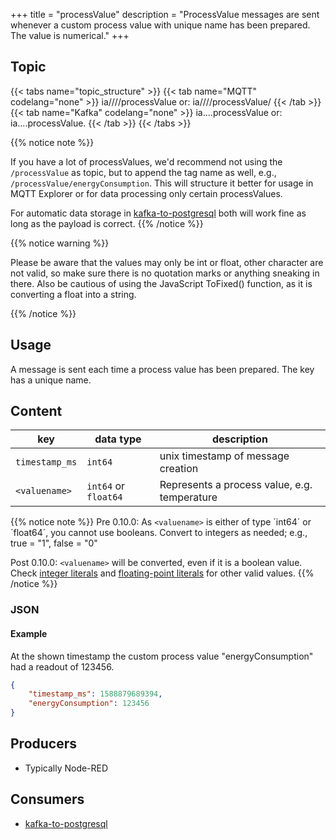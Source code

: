 +++
title = "processValue"
description = "ProcessValue messages are sent whenever a custom process value with unique name has been prepared. The value is numerical."
+++

## Topic

{{< tabs name="topic_structure" >}}
{{< tab name="MQTT" codelang="none" >}}
ia/<customerID>/<location>/<AssetID>/processValue 
or: ia/<customerID>/<location>/<AssetID>/processValue/<tagName>
{{< /tab >}}
{{< tab name="Kafka" codelang="none" >}}
ia.<customerID>.<location>.<AssetID>.processValue
or: ia.<customerID>.<location>.<AssetID>.processValue.<tagName>
{{< /tab >}}
{{< /tabs >}}

{{% notice note %}}

If you have a lot of processValues, we'd recommend not using the `/processValue` as topic, but to append the tag name as well, e.g., `/processValue/energyConsumption`. This will structure it better for usage in MQTT Explorer or for data processing only certain processValues. 

For automatic data storage in [kafka-to-postgresql](/docs/architecture/microservices/core/kafka-to-postgresql/) both will work fine as long as the payload is correct.
{{% /notice %}}

{{% notice warning %}}

Please be aware that the values may only be int or float, other character are not valid, so make sure there is no quotation marks or anything
sneaking in there. Also be cautious of using the JavaScript ToFixed() function, as it is converting a float into a string.

{{% /notice %}}

## Usage

A message is sent each time a process value has been prepared. The key has a unique name.

## Content

| key            | data type            | description                                  |
|----------------|----------------------|----------------------------------------------|
| `timestamp_ms` | `int64`              | unix timestamp of message creation           | 
| `<valuename>`  | `int64` or `float64` | Represents a process value, e.g. temperature |



{{% notice note %}}
Pre 0.10.0:
As `<valuename>` is either of type ´int64´ or ´float64´, you cannot use booleans. Convert to integers as needed; e.g., true = "1", false = "0"

Post 0.10.0:
`<valuename>` will be converted, even if it is a boolean value.
Check [integer literals](https://go.dev/ref/spec#Integer_literals) and [floating-point literals](https://go.dev/ref/spec#Floating-point_literals) for other valid values.
{{% /notice %}}

### JSON

#### Example

At the shown timestamp the custom process value "energyConsumption" had a readout of 123456.

```json
{
    "timestamp_ms": 1588879689394, 
    "energyConsumption": 123456
}
```
<!---
#### Schema

```json
{
    "$schema": "http://json-schema.org/draft/2019-09/schema",
    "$id": "https://learn.umh.app/content/docs/architecture/datamodel/messages/scrapCount.json",
    "type": "object",
    "default": {},
    "title": "Root Schema",
    "required": [
        "product_id",
        "time_per_unit_in_seconds"
    ],
    "properties": {
        "product_id": {
          "type": "string",
          "default": "",
          "title": "The product id to be produced"
        },
        "time_per_unit_in_seconds": {
          "type": "number",
          "default": 0.0,
          "minimum": 0,
          "title": "The time it takes to produce one unit of the product"
        }
    },
    "examples": [
        {
            "product_id": "Beierlinger 30x15",
            "time_per_unit_in_seconds": "0.2"
        },
        {
            "product_id": "Test product",
            "time_per_unit_in_seconds": "10"
        }
    ]
}
```
-->

## Producers

- Typically Node-RED

## Consumers

- [kafka-to-postgresql](/docs/architecture/microservices/core/kafka-to-postgresql)
